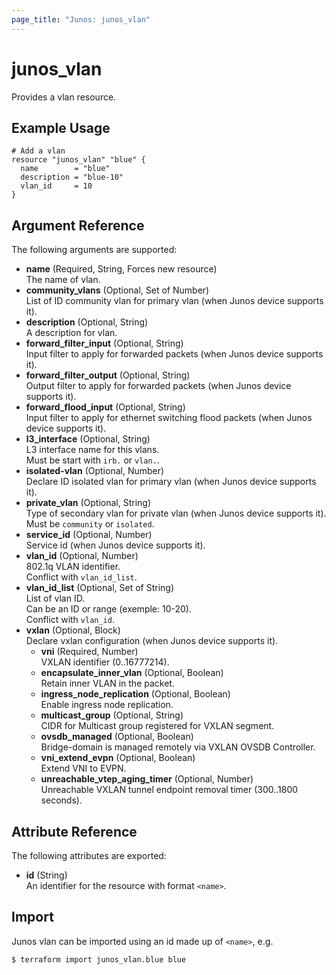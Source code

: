 ```yaml
---
page_title: "Junos: junos_vlan"
---
```


# junos_vlan

Provides a vlan resource.

## Example Usage

```hcl
# Add a vlan
resource "junos_vlan" "blue" {
  name        = "blue"
  description = "blue-10"
  vlan_id     = 10
}
```

## Argument Reference

The following arguments are supported:

- **name** (Required, String, Forces new resource)  
  The name of vlan.
- **community_vlans** (Optional, Set of Number)  
  List of ID community vlan for primary vlan (when Junos device supports it).
- **description** (Optional, String)  
  A description for vlan.
- **forward_filter_input** (Optional, String)  
  Input filter to apply for forwarded packets (when Junos device supports it).
- **forward_filter_output** (Optional, String)  
  Output filter to apply for forwarded packets (when Junos device supports it).
- **forward_flood_input** (Optional, String)  
  Input filter to apply for ethernet switching flood packets (when Junos device supports it).
- **l3_interface** (Optional, String)  
  L3 interface name for this vlans.  
  Must be start with `irb.` or `vlan.`.
- **isolated-vlan** (Optional, Number)  
  Declare ID isolated vlan for primary vlan (when Junos device supports it).
- **private_vlan** (Optional, String)  
  Type of secondary vlan for private vlan (when Junos device supports it).  
  Must be `community` or `isolated`.
- **service_id** (Optional, Number)  
  Service id (when Junos device supports it).
- **vlan_id** (Optional, Number)  
  802.1q VLAN identifier.  
  Conflict with `vlan_id_list`.
- **vlan_id_list** (Optional, Set of String)  
  List of vlan ID.  
  Can be an ID or range (exemple: 10-20).  
  Conflict with `vlan_id`.
- **vxlan** (Optional, Block)  
  Declare vxlan configuration (when Junos device supports it).
  - **vni** (Required, Number)  
    VXLAN identifier (0..16777214).
  - **encapsulate_inner_vlan** (Optional, Boolean)  
    Retain inner VLAN in the packet.
  - **ingress_node_replication** (Optional, Boolean)  
    Enable ingress node replication.
  - **multicast_group** (Optional, String)  
    CIDR for Multicast group registered for VXLAN segment.
  - **ovsdb_managed** (Optional, Boolean)  
    Bridge-domain is managed remotely via VXLAN OVSDB Controller.
  - **vni_extend_evpn** (Optional, Boolean)  
    Extend VNI to EVPN.
  - **unreachable_vtep_aging_timer** (Optional, Number)  
    Unreachable VXLAN tunnel endpoint removal timer (300..1800 seconds).

## Attribute Reference

The following attributes are exported:

- **id** (String)  
  An identifier for the resource with format `<name>`.

## Import

Junos vlan can be imported using an id made up of `<name>`, e.g.

```shell
$ terraform import junos_vlan.blue blue
```
